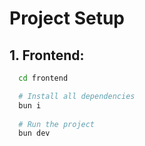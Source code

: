 # Project Setup

## 1. Frontend:

```sh
  cd frontend

  # Install all dependencies
  bun i
  
  # Run the project
  bun dev
```

